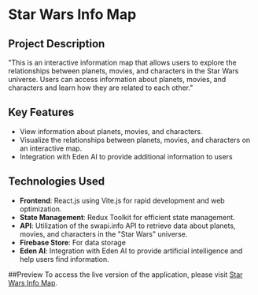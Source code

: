 # Star Wars Info Map

## Project Description
"This is an interactive information map that allows users to explore the relationships between planets, movies, and characters in the Star Wars universe. Users can access information about planets, movies, and characters and learn how they are related to each other."

## Key Features
- View information about planets, movies, and characters.
- Visualize the relationships between planets, movies, and characters on an interactive map.
- Integration with Eden AI to provide additional information to users

## Technologies Used

- **Frontend**: React.js using Vite.js for rapid development and web optimization.
- **State Management**: Redux Toolkit for efficient state management.
- **API**: Utilization of the swapi.info API to retrieve data about planets, movies, and characters in the "Star Wars" universe.
- **Firebase Store**: For data storage
- **Eden AI**: Integration with Eden AI to provide artificial intelligence and help users find information.

##Preview
To access the live version of the application, please visit [Star Wars Info Map](https://star-wars-info-map.netlify.app).
